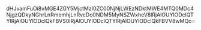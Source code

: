 dHJvamFuOi8vMGE4ZGY5MjctMzI0ZC00NjNjLWEzNDktMWE4MTQ0MDc4NjgzQDkyNGhrLnRmemhjLnRvcDo0NDM5MyNSZWxheV8lRjAlOUYlODclQTYlRjAlOUYlODclQkFBVS0lRjAlOUYlODclQTYlRjAlOUYlODclQkFBVV8wMQo=